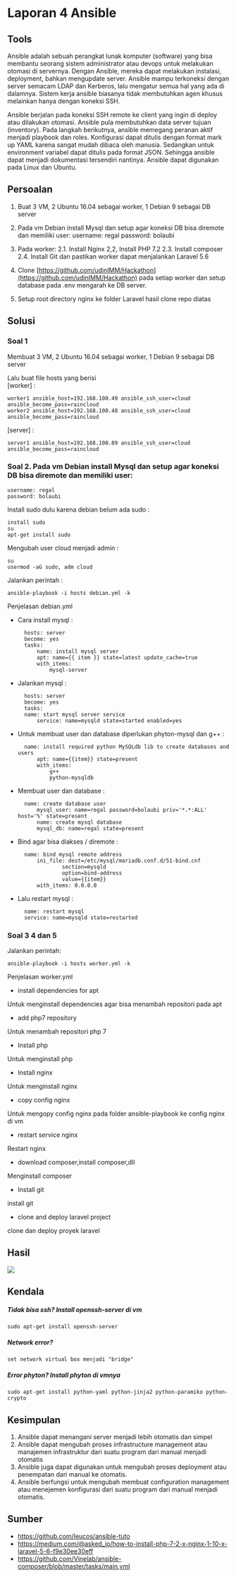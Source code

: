 # Laporan 4 Ansible

## Tools

Ansible adalah sebuah perangkat lunak komputer (software) yang bisa membantu seorang sistem administrator atau devops untuk melakukan otomasi di servernya. Dengan Ansible, mereka dapat melakukan instalasi, deployment, bahkan mengupdate server. Ansible mampu terkoneksi dengan server semacam LDAP dan Kerberos, lalu mengatur semua hal yang ada di dalamnya. Sistem kerja ansible biasanya tidak membutuhkan agen khusus melainkan hanya dengan koneksi SSH.

Ansible berjalan pada koneksi SSH remote ke client yang ingin di deploy atau dilakukan otomasi. Ansible pula membutuhkan data server tujuan (inventory). Pada langkah berikutnya, ansible memegang peranan aktif menjadi playbook dan roles. Konfigurasi dapat ditulis dengan format mark up YAML karena sangat mudah dibaca oleh manusia. Sedangkan untuk environment variabel dapat ditulis pada format JSON. Sehingga ansible dapat menjadi dokumentasi tersendiri nantinya. Ansible dapat digunakan pada Linux dan Ubuntu.

## Persoalan

1. Buat 3 VM, 2 Ubuntu 16.04 sebagai worker, 1 Debian 9 sebagai DB server
2. Pada vm Debian install Mysql dan setup agar koneksi DB bisa diremote dan memiliki user:
    username: regal
    password: bolaubi

3. Pada worker:
    2.1. Install Nginx
    2,2, Install PHP 7.2
    2.3. Install composer
    2.4. Install Git
	dan pastikan worker dapat menjalankan Laravel 5.6
    
4. Clone [https://github.com/udinIMM/Hackathon](https://github.com/udinIMM/Hackathon) pada setiap worker dan setup database pada .env mengarah ke DB server.

5. Setup root directory nginx ke folder Laravel hasil clone repo diatas

## Solusi

### Soal 1
Membuat 3 VM, 2 Ubuntu 16.04 sebagai worker, 1 Debian 9 sebagai DB server

Lalu buat file hosts yang berisi<br>
[worker] :
	
	worker1 ansible_host=192.168.100.49 ansible_ssh_user=cloud ansible_become_pass=raincloud
	worker2 ansible_host=192.168.100.48 ansible_ssh_user=cloud ansible_become_pass=raincloud
[server] :
	
	server1 ansible_host=192.168.100.89 ansible_ssh_user=cloud ansible_become_pass=raincloud


### Soal 2. Pada vm Debian install Mysql dan setup agar koneksi DB bisa diremote dan memiliki user:

	username: regal
	password: bolaubi

Install sudo dulu karena debian belum ada sudo :

	install sudo
	su
	apt-get install sudo

Mengubah user cloud menjadi admin :

	su
	usermod -aG sudo, adm cloud

Jalankan perintah :

	ansible-playbook -i hosts debian.yml -k

Penjelasan debian.yml

- Cara install mysql :

		hosts: server
  		become: yes
  		tasks:
    		name: install mysql server
    		apt: name={{ item }} state=latest update_cache=true
      		with_items:
        		mysql-server

- Jalankan mysql :
		
		hosts: server
  		become: yes
  		tasks:
		name: start mysql server service
	     	service: name=mysqld state=started enabled=yes

- Untuk membuat user dan database diperlukan phyton-mysql dan g++ :

		name: install required python MySQLdb lib to create databases and users
     		apt: name={{item}} state=present
      		with_items:
        		g++
        		python-mysqldb

- Membuat user dan database :

		name: create database user
      		mysql_user: name=regal password=bolaubi priv='*.*:ALL' host='%' state=present
    		name: create mysql database
      		mysql_db: name=regal state=present

- Bind agar bisa diakses / diremote :
		
		name: bind mysql remote address
      		ini_file: dest=/etc/mysql/mariadb.conf.d/51-bind.cnf
                	section=mysqld
                	option=bind-address
                	value={{item}}
      		with_items: 0.0.0.0

- Lalu restart mysql :

		name: restart mysql
		service: name=mysqld state=restarted

### Soal 3 4 dan 5

Jalankan perintah:
		
	ansible-playbook -i hosts worker.yml -k

Penjelasan worker.yml

- install dependencies for apt

Untuk menginstall dependencies agar bisa menambah repositori pada apt

- add php7 repository

Untuk menambah repositori php 7

- Install php

Untuk menginstall php

- Install nginx

Untuk menginstall nginx

- copy config nginx

Untuk mengopy config nginx pada folder ansible-playbook ke config nginx di vm

- restart service nginx

Restart nginx

- download composer,install composer,dll

Menginstall composer

- Install git

install git

- clone and deploy laravel project

clone dan deploy proyek laravel

## Hasil

![](/laporan-4-ansible/ss.png)
  
## Kendala
##### Tidak bisa ssh? Install openssh-server di vm
	sudo apt-get install openssh-server
##### Network error?
	set network virtual box menjadi "bridge"
##### Error phyton? Install phyton di vmnya
	sudo apt-get install python-yaml python-jinja2 python-paramiko python-crypto


## Kesimpulan

1. Ansible dapat menangani server menjadi lebih otomatis dan simpel
2. Ansible dapat mengubah proses infrastructure management atau manajemen infrastruktur dari suatu program dari manual menjadi otomatis
3. Ansible juga dapat digunakan untuk mengubah proses deployment atau penempatan dari manual ke otomatis. 
4. Ansible berfungsi untuk mengubah membuat configuration management atau menejemen konfigurasi dari suatu program dari manual menjadi otomatis.


## Sumber
- https://github.com/leucos/ansible-tuto
- https://medium.com/@asked_io/how-to-install-php-7-2-x-nginx-1-10-x-laravel-5-6-f9e30ee30eff
- https://github.com/Vinelab/ansible-composer/blob/master/tasks/main.yml
